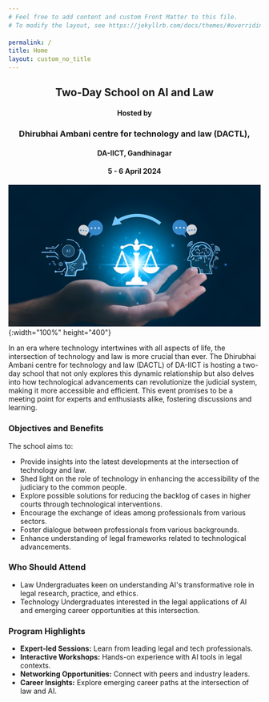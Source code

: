 ```yaml
---
# Feel free to add content and custom Front Matter to this file.
# To modify the layout, see https://jekyllrb.com/docs/themes/#overriding-theme-defaults

permalink: /
title: Home
layout: custom_no_title
---
```


<h2 style="text-align: center;"> Two-Day School on AI and Law </h2>
<h4 style="text-align: center;"> Hosted by</h4>
<h3 style="text-align: center;">Dhirubhai Ambani centre for technology and law (DACTL), </h3>
<h4 style="text-align: center;"> DA-IICT, Gandhinagar</h4>
<h4 style="text-align: center;"> 5 - 6 April 2024</h4>



![AI and Law](assets/img/ai_and_law.png){:width="100%" height="400"}


In an era where technology intertwines with all aspects of life, the intersection of technology and law is more crucial than ever. The Dhirubhai Ambani centre for technology and law (DACTL) of DA-IICT is hosting a two-day school that not only explores this dynamic relationship but also delves into how technological advancements can revolutionize the judicial system, making it more accessible and efficient. This event promises to be a meeting point for experts and enthusiasts alike, fostering discussions and learning.

### Objectives and Benefits

The school aims to:
- Provide insights into the latest developments at the intersection of technology and law.
- Shed light on the role of technology in enhancing the accessibility of the judiciary to the common people.
- Explore possible solutions for reducing the backlog of cases in higher courts through technological interventions.
- Encourage the exchange of ideas among professionals from various sectors.
- Foster dialogue between professionals from various backgrounds.
- Enhance understanding of legal frameworks related to technological advancements.

### Who Should Attend

- Law Undergraduates keen on understanding AI's transformative role in legal research, practice, and ethics.  
- Technology Undergraduates interested in the legal applications of AI and emerging career opportunities at this intersection.

### Program Highlights

- **Expert-led Sessions:** Learn from leading legal and tech professionals.  
- **Interactive Workshops:** Hands-on experience with AI tools in legal contexts.  
- **Networking Opportunities:** Connect with peers and industry leaders.  
- **Career Insights:** Explore emerging career paths at the intersection of law and AI.

